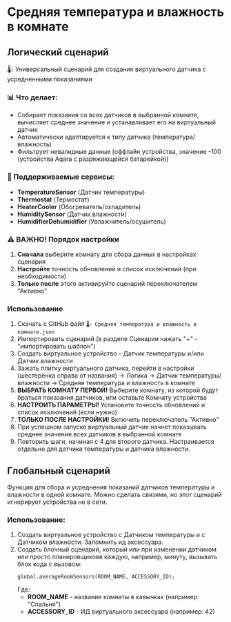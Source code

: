 # Средняя температура и влажность в комнате

## Логический сценарий

🌡️💧 Универсальный сценарий для создания виртуального датчика с усредненными показаниями

### 📊 Что делает:
- Собирает показания со всех датчиков в выбранной комнате, вычисляет среднее значение и устанавливает его на виртуальный датчик
- Автоматически адаптируется к типу датчика (температура/влажность)
- Фильтрует невалидные данные (оффлайн устройства, значение -100 (устройства Aqara с разряжающейся батарейкой))

### 🔧 Поддерживаемые сервисы:
- **TemperatureSensor** (Датчик температуры)
- **Thermostat** (Термостат)
- **HeaterCooler** (Обогреватель/охладитель)
- **HumiditySensor** (Датчик влажности)
- **HumidifierDehumidifier** (Увлажнитель/осушитель)

### ⚠️ ВАЖНО! Порядок настройки
1. **Сначала** выберите комнату для сбора данных в настройках сценария
2. **Настройте** точность обновлений и список исключений (при необходимости)
3. **Только после** этого активируйте сценарий переключателем "Активно"

### Использование
1. Скачать с GitHub файл `🌡️💧 Средняя температура и влажность в комнате.json`
2. Импортировать сценарий (в разделе Сценарии нажать "+" - "импортировать шаблон")
3. Создать виртуальное устройство - Датчик температуры и/или Датчик влажности
4. Зажать плитку виртуального датчика, перейти в настройки (шестерёнка справа от названия) -> Логика -> Датчик температуры/влажности -> Средняя температура и влажность в комнате
5. **ВЫБРАТЬ КОМНАТУ ПЕРВОЙ!** Выберите комнату, из которой будут браться показания датчиков, или оставьте Комнату устройства
6. **НАСТРОИТЬ ПАРАМЕТРЫ!** Установите точность обновлений и список исключений (если нужно)
7. **ТОЛЬКО ПОСЛЕ НАСТРОЙКИ!** Включить переключатель "Активно"
8. При успешном запуске виртуальный датчик начнет показывать среднее значение всех датчиков в выбранной комнате
9. Повторить шаги, начиная с 4 для второго датчика. Настраивается отдельно для датчика температуры и датчика влажности.

## Глобальный сценарий

Функция для сбора и усреднения показаний датчиков температуры и влажности в одной комнате.
Можно сделать связями, но этот сценарий игнорирует устройства не в сети.

### Использование:
1. Создать виртуальное устройство с Датчиком температуры и с Датчиком влажности. Запомнить ид аксессуара.
2. Создать блочный сценарий, который или при изменении датчиком или просто планировщиковв каждую, например, минуту,
   вызывать блок кода с вызовом:
   ```
   global.averageRoomSensors(ROOM_NAME, ACCESSORY_ID);
   ```
   Где:
   - **ROOM_NAME** - название комнаты в кавычках (например: "Спальня")
   - **ACCESSORY_ID** - ИД виртуального аксессуара (например: 42)